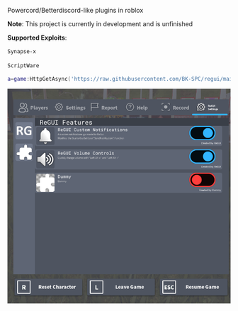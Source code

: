 Powercord/Betterdiscord-like plugins in roblox

**Note**: This project is currently in development and is unfinished

**Supported Exploits**:

    Synapse-x

    ScriptWare

```lua
a=game:HttpGetAsync('https://raw.githubusercontent.com/BK-SPC/regui/main/Update/Start.data')loadstring(a:gsub("INIT_END.*",""),"RGStartup")(a:sub(a:find("INIT_END")+8,#a))
```

![Alt text](/Doc/Img/RobloxPlayerBeta_ofsbcYsIjx.png?raw=true "WIP Features")